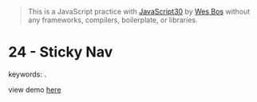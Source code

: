 > This is a JavaScript practice with [JavaScript30](https://javascript30.com/) by [Wes Bos](https://github.com/wesbos) without any frameworks, compilers, boilerplate, or libraries.

# 24 - Sticky Nav
keywords: .

view demo [here](https://gnovo.github.io/JS30/24-Sticky_Nav/index.html)